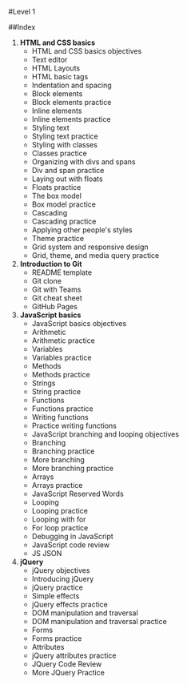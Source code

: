 #Level 1

##Index
1. **HTML and CSS basics**
    * HTML and CSS basics objectives
    * Text editor
    * HTML Layouts
    * HTML basic tags
    * Indentation and spacing
    * Block elements
    * Block elements practice
    * Inline elements
    * Inline elements practice
    * Styling text
    * Styling text practice
    * Styling with classes
    * Classes practice
    * Organizing with divs and spans
    * Div and span practice
    * Laying out with floats
    * Floats practice
    * The box model
    * Box model practice
    * Cascading
    * Cascading practice
    * Applying other people's styles
    * Theme practice
    * Grid system and responsive design
    * Grid, theme, and media query practice
2. **Introduction to Git**
    * README template
    * Git clone
    * Git with Teams
    * Git cheat sheet
    * GitHub Pages
3. **JavaScript basics**
    * JavaScript basics objectives
    * Arithmetic
    * Arithmetic practice
    * Variables
    * Variables practice
    * Methods
    * Methods practice
    * Strings
    * String practice
    * Functions
    * Functions practice
    * Writing functions
    * Practice writing functions
    * JavaScript branching and looping objectives
    * Branching
    * Branching practice
    * More branching
    * More branching practice
    * Arrays
    * Arrays practice
    * JavaScript Reserved Words
    * Looping
    * Looping practice
    * Looping with for
    * For loop practice
    * Debugging in JavaScript
    * JavaScript code review
    * JS JSON 
4. **jQuery**
    * jQuery objectives
    * Introducing jQuery
    * jQuery practice
    * Simple effects
    * jQuery effects practice
    * DOM manipulation and traversal
    * DOM manipulation and traversal practice
    * Forms
    * Forms practice
    * Attributes
    * jQuery attributes practice
    * JQuery Code Review
    * More JQuery Practice
 